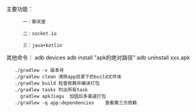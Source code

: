 


 主要功能：


          一：聊天室

          二：socket.io

          三：java+kotlin

其他命令：
         adb devices
         adb install "apk的绝对路径"
         adb uninstall xxx.apk

       ./gradlew -v 版本号
       ./gradlew clean 清除app目录下的build文件夹
       ./gradlew build 检查依赖并编译打包
       ./gradlew tasks 列出所有task
         gradlew apkJiagu  加固后多渠道打包
       ./gradlew -q app:dependencies    查看第三方依赖
